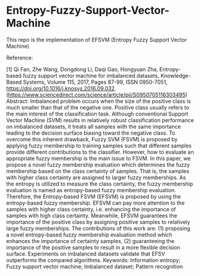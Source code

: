 # Entropy-Fuzzy-Support-Vector-Machine

This repo is the implementation of EFSVM (Entropy Fuzzy Support Vector Machine)

Reference:

[1] Qi Fan, Zhe Wang, Dongdong Li, Daqi Gao, Hongyuan Zha,
Entropy-based fuzzy support vector machine for imbalanced datasets,
Knowledge-Based Systems,
Volume 115,
2017,
Pages 87-99,
ISSN 0950-7051,
https://doi.org/10.1016/j.knosys.2016.09.032.
(https://www.sciencedirect.com/science/article/pii/S0950705116303495)
Abstract: Imbalanced problem occurs when the size of the positive class is much smaller than that of the negative one. Positive class usually refers to the main interest of the classification task. Although conventional Support Vector Machine (SVM) results in relatively robust classification performance on imbalanced datasets, it treats all samples with the same importance leading to the decision surface biasing toward the negative class. To overcome this inherent drawback, Fuzzy SVM (FSVM) is proposed by applying fuzzy membership to training samples such that different samples provide different contributions to the classifier. However, how to evaluate an appropriate fuzzy membership is the main issue to FSVM. In this paper, we propose a novel fuzzy membership evaluation which determines the fuzzy membership based on the class certainty of samples. That is, the samples with higher class certainty are assigned to larger fuzzy memberships. As the entropy is utilized to measure the class certainty, the fuzzy membership evaluation is named as entropy-based fuzzy membership evaluation. Therefore, the Entropy-based FSVM (EFSVM) is proposed by using the entropy-based fuzzy membership. EFSVM can pay more attention to the samples with higher class certainty, i.e. enhancing the importance of samples with high class certainty. Meanwhile, EFSVM guarantees the importance of the positive class by assigning positive samples to relatively large fuzzy memberships. The contributions of this work are: (1) proposing a novel entropy-based fuzzy membership evaluation method which enhances the importance of certainty samples, (2) guaranteeing the importance of the positive samples to result in a more flexible decision surface. Experiments on imbalanced datasets validate that EFSV outperforms the compared algorithms.
Keywords: Information entropy; Fuzzy support vector machine; Imbalanced dataset; Pattern recognition
